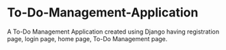 # To-Do-Management-Application
A To-Do Management Application created using Django having registration page, login page, home page, To-Do Management page.
